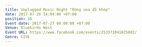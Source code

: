 ```yaml
---
title: Unplugged Music Night "Rừng xưa đã khép"
date: 2017-07-26 14:04:00 +07:00
position: 16
Event date: 2017-07-27 00:00:00 +07:00
Venue: Bluebirds Nest
Event URL: https://www.facebook.com/events/253371041825882/
Genre: LIVE
---
```


